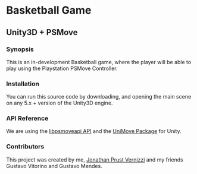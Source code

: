 # Basketball Game
## Unity3D + PSMove

### Synopsis ####
This is an in-development Basketball game, where the player will be able to play using the Playstation PSMove Controller.

### Installation ###
You can run this source code by downloading, and opening the main scene on any 5.x + version of the Unity3D engine.

### API Reference ###
We are using the <a href="https://github.com/thp/psmoveapi">libpsmoveapi API</a> and the <a href="https://github.com/CopenhagenGameCollective/UniMove">UniMove Package</a> for Unity.

### Contributors ###
This project was created by me, <a href="https://br.linkedin.com/in/jpvernizzi">Jonathan Prust Vernizzi</a> and my friends Gustavo Vitorino and Gustavo Mendes.




